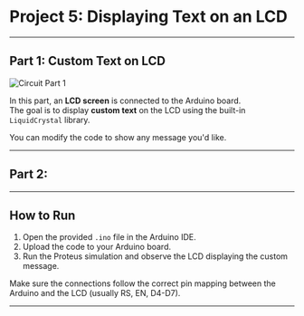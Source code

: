 # Project 5: Displaying Text on an LCD

---

## Part 1: Custom Text on LCD

![Circuit Part 1](./1/1.png)

In this part, an **LCD screen** is connected to the Arduino board.  
The goal is to display **custom text** on the LCD using the built-in `LiquidCrystal` library.

You can modify the code to show any message you'd like.

---

## Part 2: 



---

## How to Run

1. Open the provided `.ino` file in the Arduino IDE.
2. Upload the code to your Arduino board.
3. Run the Proteus simulation and observe the LCD displaying the custom message.

Make sure the connections follow the correct pin mapping between the Arduino and the LCD (usually RS, EN, D4-D7).

---

